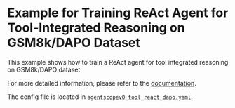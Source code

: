 # Example for Training ReAct Agent for Tool-Integrated Reasoning on GSM8k/DAPO Dataset

This example shows how to train a ReAct agent for tool integrated reasoning on GSM8k/DAPO dataset

For more detailed information, please refer to the [documentation](../../docs/sphinx_doc/source/tutorial/example_react.md).

The config file is located in [`agentscopev0_tool_react_dapo.yaml`](agentscopev0_tool_react_dapo.yaml).
